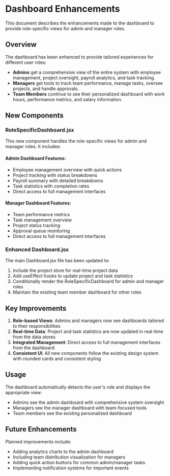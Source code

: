 # Dashboard Enhancements

This document describes the enhancements made to the dashboard to provide role-specific views for admin and manager roles.

## Overview

The dashboard has been enhanced to provide tailored experiences for different user roles:
- **Admins** get a comprehensive view of the entire system with employee management, project oversight, payroll analytics, and task tracking.
- **Managers** get tools to track team performance, manage tasks, oversee projects, and handle approvals.
- **Team Members** continue to see their personalized dashboard with work hours, performance metrics, and salary information.

## New Components

### RoleSpecificDashboard.jsx

This new component handles the role-specific views for admin and manager roles. It includes:

#### Admin Dashboard Features:
- Employee management overview with quick actions
- Project tracking with status breakdowns
- Payroll summary with detailed breakdowns
- Task statistics with completion rates
- Direct access to full management interfaces

#### Manager Dashboard Features:
- Team performance metrics
- Task management overview
- Project status tracking
- Approval queue monitoring
- Direct access to full management interfaces

### Enhanced Dashboard.jsx

The main Dashboard.jsx file has been updated to:
1. Include the project store for real-time project data
2. Add useEffect hooks to update project and task statistics
3. Conditionally render the RoleSpecificDashboard for admin and manager roles
4. Maintain the existing team member dashboard for other roles

## Key Improvements

1. **Role-based Views**: Admins and managers now see dashboards tailored to their responsibilities
2. **Real-time Data**: Project and task statistics are now updated in real-time from the data stores
3. **Integrated Management**: Direct access to full management interfaces from the dashboard
4. **Consistent UI**: All new components follow the existing design system with rounded cards and consistent styling

## Usage

The dashboard automatically detects the user's role and displays the appropriate view:
- Admins see the admin dashboard with comprehensive system oversight
- Managers see the manager dashboard with team-focused tools
- Team members see the existing personalized dashboard

## Future Enhancements

Planned improvements include:
- Adding analytics charts to the admin dashboard
- Including team distribution visualization for managers
- Adding quick action buttons for common admin/manager tasks
- Implementing notification systems for important events